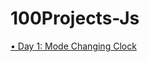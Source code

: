 # 100Projects-Js

<a href="https://modechangejs.netlify.app/"> &bull; Day 1: Mode Changing Clock</a> 
